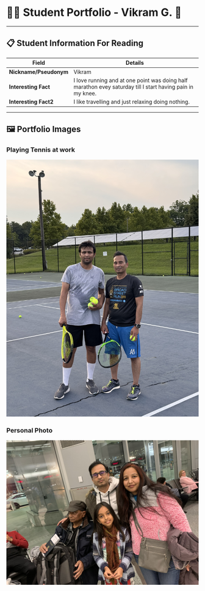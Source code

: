 # 👨‍🎓 Student Portfolio - Vikram G. 🚴

---

## 📋 Student Information For Reading

| **Field** | **Details** |
|-----------|-------------|
| **Nickname/Pseudonym** | Vikram |
| **Interesting Fact** | I love running and at one point was doing half marathon evey saturday till I start having pain in my knee. |
| **Interesting Fact2** | I like travelling and just relaxing doing nothing.  |

---

## 🖼️ Portfolio Images

### Playing Tennis at work
![Me and my coworker playing tennis ](IMG_2286.JPEG)

### Personal Photo
![Vikram - With family Going to I think Florida](vikram_family.JPEG)


